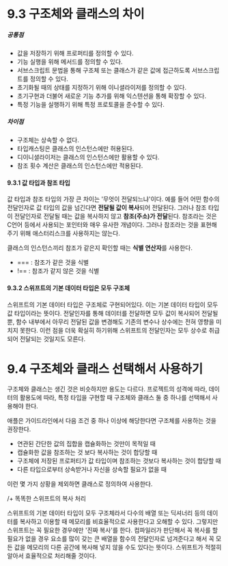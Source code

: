 # 9.3 구조체와 클래스의 차이

##### 공통점

- 값을 저장하기 위해 프로퍼티를 정의할 수 있다.
- 기능 실행을 위해 메서드를 정의할 수 있다.
- 서브스크립트 문법을 통해 구조체 또는 클래스가 같은 값에 접근하도록 서브스크립트를 정의할 수 있다. 
- 초기화될 때의 상태를 지정하기 위해 이니셜라이저를 정의할 수 있다.
- 초기구현과 더불어 새로운 기능 추가를 위해 익스텐션을 통해 확장할 수 있다.
- 특정 기능을 실행하기 위해 특정 프로토콜을 준수할 수 있다.

##### 차이점

- 구조체는 상속할 수 없다.
- 타입캐스팅은 클래스의 인스턴스에만 허용된다.
- 디이니셜라이저는 클래스의 인스턴스에만 활용할 수 있다.
- 참조 횟수 계산은 클래스의 인스턴스에만 적용된다.

#### 9.3.1 값 타입과 참조 타입

값 타입과 참조 타입의 가장 큰 차이는 '무엇이 전달되느냐'이다. 예를 들어 어떤 함수의 전달인자로 값 타입의 값을 넘긴다면 **전달될 값이 복사**되어 전달된다. 그러나 참조 타입이 전달인자로 전달될 때는 값을 복사하지 않고 **참조(주소)가 전달**된다. 참조라는 것은 C언어 등에서 사용되는 포인터와 매우 유사한 개념이다. 그러나 참조라는 것을 표현해주기 위해 애스터리스크를 사용하지는 않는다. 

클래스의 인스턴스끼리 참조가 같은지 확인할 때는 **식별 연산자**를 사용한다.

-  === : 참조가 같은 것을 식별
- !== : 참조가 같지 않은 것을 식별

#### 9.3.2 스위프트의 기본 데이터 타입은 모두 구조체

스위프트의 기본 데이터 타입은 구조체로 구현되어있다. 이는 기본 데이터 타입이 모두 값 타입이라는 뜻이다. 전달인자를 통해 데이터를 전달하면 모두 값이 복사되어 전달될 뿐, 함수 내부에서 아무리 전달된 값을 변경해도 기존의 변수나 상수에는 전혀 영향을 미치지 못한다. 이런 점을 더욱 확실히 하기위해 스위프트의 전달인자는 모두 상수로 취급되어 전달되는 것일지도 모른다. 

# 9.4 구조체와 클래스 선택해서 사용하기

구조체와 클래스는 생긴 것은 비슷하지만 용도는 다르다. 프로젝트의 성격에 따라, 데이터의 활용도에 따라, 특정 타입을 구현할 때 구조체와 클래스 둘 중 하나를 선택해서 사용해야 한다. 

애플은 가이드라인에서 다음 조건 중 하나 이상에 해당한다면 구조체를 사용하는 것을 권장한다.

- 연관된 간단한 값의 집합을 캡슐화하는 것만이 목적일 때
- 캡슐화한 값을 참조하는 것 보다 복사하는 것이 합당할 때
- 구조체에 저장된 프로퍼티가 값 타입이며 참조하는 것보다 복사하는 것이 합당할 때
- 다른 타입으로부터 상속받거나 자신을 상속할 필요가 없을 때

이런 몇 가지 상황을 제외하면 클래스로 정의하여 사용한다. 

/+ 똑똑한 스위프트의 복사 처리

스위프트의 기본 데이터 타입이 모두 구조체라서 다수의 배열 또는 딕셔너리 등의 데이터를 복사하고 이용할 때 메모리를 비효율적으로 사용한다고 오해할 수 있다. 그렇지만 스위프트는 꼭 필요한 경우에만 '진짜 복사'를 한다. 컴파일러가 판단해서 꼭 복사를 할 필요가 없을 경우 요소를 많이 갖는 큰 배열을 함수의 전달인자로 넘겨준다고 해서 꼭 모든 값을 메모리의 다른 공간에 복사해 넣지 않을 수도 있다는 뜻이다. 스위프트가 적절히 알아서 효율적으로 처리해줄 것이다.
